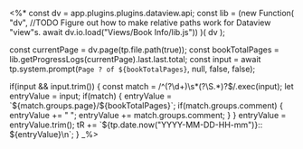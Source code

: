 <%*
const dv = app.plugins.plugins.dataview.api;
const lib = (new Function(
	"dv",
	//TODO Figure out how to make relative paths work for Dataview "view"s.
	await dv.io.load("Views/Book Info/lib.js"))
)(
	dv
);

const currentPage = dv.page(tp.file.path(true));
const bookTotalPages = lib.getProgressLogs(currentPage).last.last.total;
const input = await tp.system.prompt(`Page ? of ${bookTotalPages}`, null, false, false);

if(input && input.trim()) {
	const match = /^(?<page>\d+)\s*(?<comment>\S.*)?$/.exec(input);
	let entryValue = input;
	if(match) {
		entryValue = `${match.groups.page}/${bookTotalPages}`;
		if(match.groups.comment) {
			entryValue += " ";
			entryValue += match.groups.comment;
		}
	}
	entryValue = entryValue.trim();
	tR += `${tp.date.now("YYYY-MM-DD-HH-mm")}:: ${entryValue}\n`;
}
_%>
